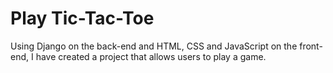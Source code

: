 # Play Tic-Tac-Toe
Using Django on the back-end and HTML, CSS and JavaScript on the front-end, I have created a project that allows users to play a game. 
